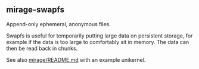 ## mirage-swapfs

Append-only ephemeral, anonymous files.

Swapfs is useful for temporarily putting large data on persistent storage,
for example if the data is too large to comfortably sit in memory.
The data can then be read back in chunks.

See also [mirage/README.md](mirage/README.md) with an example unikernel.
